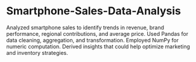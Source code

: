 # Smartphone-Sales-Data-Analysis
Analyzed smartphone sales to identify trends in revenue, brand performance, regional contributions, and average price. Used Pandas for data cleaning, aggregation, and transformation. Employed NumPy for numeric computation. Derived insights that could help optimize marketing and inventory strategies.
